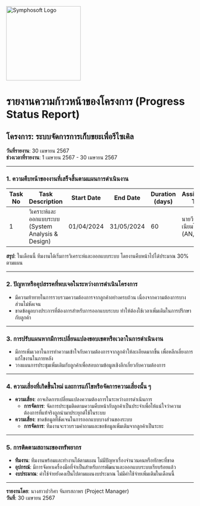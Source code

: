 <img src="https://www.symphosoft.com/logo/symphosoftLogo.png" alt="Symphosoft Logo" width="200"/>

# รายงานความก้าวหน้าของโครงการ (Progress Status Report)

## โครงการ: ระบบจัดการการเก็บขยะเพื่อรีไซเคิล
**วันที่รายงาน**: 30 เมษายน 2567  
**ช่วงเวลาที่รายงาน**: 1 เมษายน 2567 - 30 เมษายน 2567

---

### 1. ความคืบหน้าของงานที่เสร็จสิ้นตามแผนการดำเนินงาน

| Task No | Task Description                                 | Start Date   | End Date     | Duration (days) | Assigned To                    | Progress |
|---------|--------------------------------------------------|--------------|--------------|-----------------|--------------------------------|----------|
| 1       | วิเคราะห์และออกแบบระบบ (System Analysis & Design) | 01/04/2024   | 31/05/2024   | 60              | นายวีระ เนียมโภคะ (AN, TL)    | 30%      |

**สรุป**: ในเดือนนี้ ทีมงานได้เริ่มการวิเคราะห์และออกแบบระบบ โดยงานคืบหน้าไปได้ประมาณ 30% ตามแผน

---

### 2. ปัญหาหรืออุปสรรคที่พบเจอในระหว่างการดำเนินโครงการ
- มีความท้าทายในการรวบรวมความต้องการจากลูกค้าอย่างครบถ้วน เนื่องจากความต้องการบางส่วนไม่ชัดเจน
- ขาดข้อมูลบางประการที่ต้องการสำหรับการออกแบบระบบ ทำให้ต้องใช้เวลาเพิ่มเติมในการปรึกษากับลูกค้า

---

### 3. การปรับแผนหากมีการเปลี่ยนแปลงขอบเขตหรือเวลาในการดำเนินงาน
- มีการเพิ่มเวลาในการทำความเข้าใจกับความต้องการจากลูกค้าให้ละเอียดมากขึ้น เพื่อหลีกเลี่ยงการแก้ไขงานในภายหลัง
- วางแผนการประชุมเพิ่มเติมกับลูกค้าเพื่อสอบถามข้อมูลเชิงลึกเกี่ยวกับความต้องการ

---

### 4. ความเสี่ยงที่เกิดขึ้นใหม่ และการแก้ไขหรือจัดการความเสี่ยงนั้น ๆ
- **ความเสี่ยง**: อาจเกิดการเปลี่ยนแปลงความต้องการในระหว่างการดำเนินการ
  - **การจัดการ**: จัดการประชุมติดตามความคืบหน้ากับลูกค้าเป็นประจำเพื่อให้แน่ใจว่าความต้องการที่แท้จริงถูกนำมาประยุกต์ใช้ในระบบ
- **ความเสี่ยง**: ขาดข้อมูลที่ชัดเจนในการออกแบบบางส่วนของระบบ
  - **การจัดการ**: ทีมงานจะรวบรวมคำถามและขอข้อมูลเพิ่มเติมจากลูกค้าเป็นระยะ

---

### 5. การติดตามสถานะของทรัพยากร
- **ทีมงาน**: ทีมงานพร้อมและทำงานได้ตามแผน ไม่มีปัญหาเรื่องจำนวนคนหรือทักษะที่ขาด
- **อุปกรณ์**: มีการจัดหาเครื่องมือที่จำเป็นสำหรับการพัฒนาและออกแบบระบบเรียบร้อยแล้ว
- **งบประมาณ**: ค่าใช้จ่ายยังคงเป็นไปตามแผนงบประมาณ ไม่มีค่าใช้จ่ายเพิ่มเติมในเดือนนี้

---

**รายงานโดย**: นางสาวปวริศา จันทรสถาพร (Project Manager)  
**วันที่**: 30 เมษายน 2567
